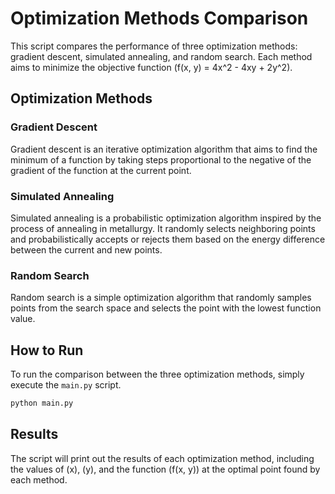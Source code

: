 # Optimization Methods Comparison

This script compares the performance of three optimization methods: gradient descent, simulated annealing, and random search. Each method aims to minimize the objective function \(f(x, y) = 4x^2 - 4xy + 2y^2\).

## Optimization Methods

### Gradient Descent

Gradient descent is an iterative optimization algorithm that aims to find the minimum of a function by taking steps proportional to the negative of the gradient of the function at the current point.

### Simulated Annealing

Simulated annealing is a probabilistic optimization algorithm inspired by the process of annealing in metallurgy. It randomly selects neighboring points and probabilistically accepts or rejects them based on the energy difference between the current and new points.

### Random Search

Random search is a simple optimization algorithm that randomly samples points from the search space and selects the point with the lowest function value.

## How to Run

To run the comparison between the three optimization methods, simply execute the `main.py` script.

```bash
python main.py
```

## Results

The script will print out the results of each optimization method, including the values of \(x\), \(y\), and the function \(f(x, y)\) at the optimal point found by each method.
